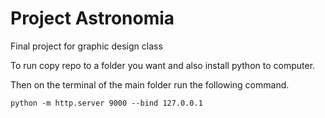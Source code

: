 # Project Astronomia
 Final project for graphic design class

To run copy repo to a folder you want and also install python to computer.

Then on the terminal of the main folder run the following command. 

`python -m http.server 9000 --bind 127.0.0.1`
